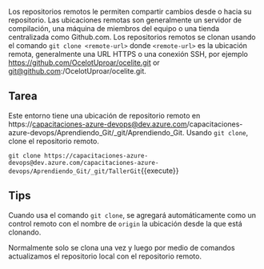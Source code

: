Los repositorios remotos le permiten compartir cambios desde o hacia su repositorio. Las ubicaciones remotas son generalmente un servidor de compilación, una máquina de miembros del equipo o una tienda centralizada como Github.com. Los repositorios remotos se clonan usando el comando `git clone <remote-url>` donde `<remote-url>` es la ubicación remota, generalmente una URL HTTPS o una conexión SSH, por ejemplo https://github.com/OcelotUproar/ocelite.git or git@github.com:/OcelotUproar/ocelite.git.  

## Tarea

Este entorno tiene una ubicación de repositorio remoto en https://capacitaciones-azure-devops@dev.azure.com/capacitaciones-azure-devops/Aprendiendo_Git/_git/Aprendiendo_Git. Usando `git clone`, clone el repositorio remoto.

`git clone https://capacitaciones-azure-devops@dev.azure.com/capacitaciones-azure-devops/Aprendiendo_Git/_git/TallerGit`{{execute}}

## Tips

Cuando usa el comando `git clone`, se agregará automáticamente como un control remoto con el nombre de `origin` la ubicación desde la que está clonando.

Normalmente solo se clona una vez y luego por medio de comandos actualizamos el repositorio local con el repositorio remoto.
